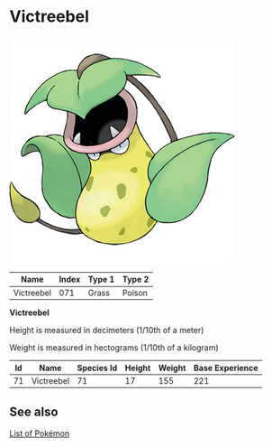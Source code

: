 # Victreebel


![Victreebel](images/071.png)

| **Name** | **Index** | **Type 1** | **Type 2** |
|----|----|----|----|
| Victreebel | 071 | Grass | Poison  |

**Victreebel** 


Height is measured in decimeters (1/10th of a meter)

Weight is measured in hectograms (1/10th of a kilogram)

| **Id** | **Name** | **Species Id** | **Height** | **Weight** | **Base Experience** |
|--------|----------|----------------|------------|------------|---------------------|
| 71 | Victreebel | 71 | 17 | 155 | 221 |


## See also

[List of Pokémon](../pokemon.md)
